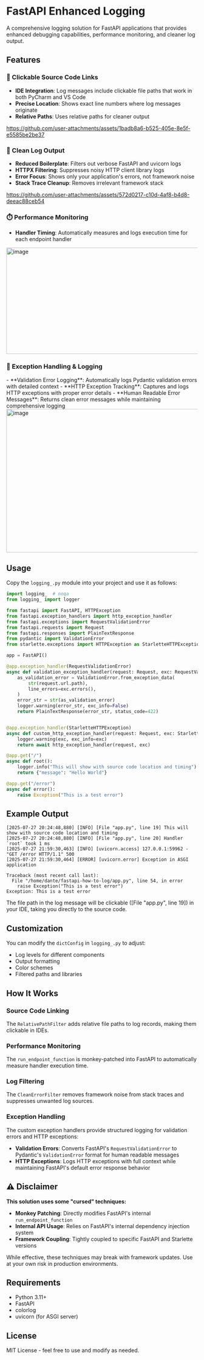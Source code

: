 # FastAPI Enhanced Logging

A comprehensive logging solution for FastAPI applications that provides enhanced debugging capabilities, performance monitoring, and cleaner log output.

## Features

### 🔗 Clickable Source Code Links
- **IDE Integration**: Log messages include clickable file paths that work in both PyCharm and VS Code
- **Precise Location**: Shows exact line numbers where log messages originate
- **Relative Paths**: Uses relative paths for cleaner output

https://github.com/user-attachments/assets/1badb8a6-b525-405e-8e5f-e5585be2be37

### 🧹 Clean Log Output
- **Reduced Boilerplate**: Filters out verbose FastAPI and uvicorn logs
- **HTTPX Filtering**: Suppresses noisy HTTP client library logs
- **Error Focus**: Shows only your application's errors, not framework noise
- **Stack Trace Cleanup**: Removes irrelevant framework stack


https://github.com/user-attachments/assets/572d0217-c10d-4af8-b4d8-deeac88ceb54

### ⏱️ Performance Monitoring
- **Handler Timing**: Automatically measures and logs execution time for each endpoint handler

<img width="864" height="280" alt="image" src="https://github.com/user-attachments/assets/b8f3dbb0-77b8-4fcd-92cb-5bab1395f6c8" />

<h3 id="exceptions">🚨 Exception Handling & Logging</h3>
- **Validation Error Logging**: Automatically logs Pydantic validation errors with detailed context
- **HTTP Exception Tracking**: Captures and logs HTTP exceptions with proper error details
- **Human Readable Error Messages**: Returns clean error messages while maintaining comprehensive logging

<img width="916" height="378" alt="image" src="https://github.com/user-attachments/assets/e26e14e6-935e-4026-8a35-7dfe5d7fa25c" />


## Usage

Copy the `logging_.py` module into your project and use it as follows:

```python
import logging_  # noqa
from logging_ import logger

from fastapi import FastAPI, HTTPException
from fastapi.exception_handlers import http_exception_handler
from fastapi.exceptions import RequestValidationError
from fastapi.requests import Request
from fastapi.responses import PlainTextResponse
from pydantic import ValidationError
from starlette.exceptions import HTTPException as StarletteHTTPException

app = FastAPI()

@app.exception_handler(RequestValidationError)
async def validation_exception_handler(request: Request, exc: RequestValidationError):
    as_validation_error = ValidationError.from_exception_data(
        str(request.url.path),
        line_errors=exc.errors(),
    )
    error_str = str(as_validation_error)
    logger.warning(error_str, exc_info=False)
    return PlainTextResponse(error_str, status_code=422)


@app.exception_handler(StarletteHTTPException)
async def custom_http_exception_handler(request: Request, exc: StarletteHTTPException):
    logger.warning(exc, exc_info=exc)
    return await http_exception_handler(request, exc)

@app.get("/")
async def root():
    logger.info("This will show with source code location and timing")
    return {"message": "Hello World"}

@app.get("/error")
async def error():
    raise Exception("This is a test error")
```

## Example Output

```
[2025-07-27 20:24:48,880] [INFO] [File "app.py", line 19] This will show with source code location and timing
[2025-07-27 20:24:48,880] [INFO] [File "app.py", line 20] Handler `root` took 1 ms
[2025-07-27 21:59:30,463] [INFO] [uvicorn.access] 127.0.0.1:59962 - "GET /error HTTP/1.1" 500
[2025-07-27 21:59:30,464] [ERROR] [uvicorn.error] Exception in ASGI application

Traceback (most recent call last):
  File "/home/dante/fastapi-how-to-log/app.py", line 54, in error
    raise Exception("This is a test error")
Exception: This is a test error
```

The file path in the log message will be clickable ([File "app.py", line 19]) in your IDE, taking you directly to the source code.

## Customization

You can modify the `dictConfig` in `logging_.py` to adjust:

- Log levels for different components
- Output formatting
- Color schemes
- Filtered paths and libraries

## How It Works

### Source Code Linking
The `RelativePathFilter` adds relative file paths to log records, making them clickable in IDEs.

### Performance Monitoring
The `run_endpoint_function` is monkey-patched into FastAPI to automatically measure handler execution time.

### Log Filtering
The `CleanErrorFilter` removes framework noise from stack traces and suppresses unwanted log sources.

### Exception Handling
The custom exception handlers provide structured logging for validation errors and HTTP exceptions:

- **Validation Errors**: Converts FastAPI's `RequestValidationError` to Pydantic's `ValidationError` format for human readable messages
- **HTTP Exceptions**: Logs HTTP exceptions with full context while maintaining FastAPI's default error response behavior

## ⚠️ Disclaimer

**This solution uses some "cursed" techniques:**

- **Monkey Patching**: Directly modifies FastAPI's internal `run_endpoint_function`
- **Internal API Usage**: Relies on FastAPI's internal dependency injection system
- **Framework Coupling**: Tightly coupled to specific FastAPI and Starlette versions

While effective, these techniques may break with framework updates. Use at your own risk in production environments.

## Requirements

- Python 3.11+
- FastAPI
- colorlog
- uvicorn (for ASGI server)

## License

MIT License - feel free to use and modify as needed.
